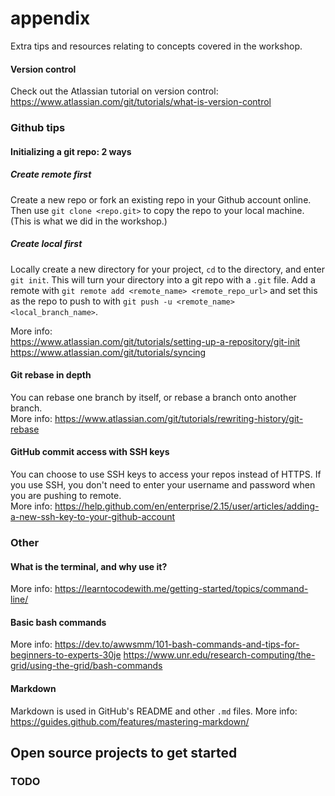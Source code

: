 # appendix
Extra tips and resources relating to concepts covered in the workshop.

#### Version control
Check out the Atlassian tutorial on version control: 
https://www.atlassian.com/git/tutorials/what-is-version-control

### Github tips
#### Initializing a git repo: 2 ways
##### Create remote first
Create a new repo or fork an existing repo in your Github account online. Then use `git clone <repo.git>` to copy the repo to your local machine. (This is what we did in the workshop.)

##### Create local first
Locally create a new directory for your project, `cd` to the directory, and enter `git init`. This will turn your directory into a git repo with a `.git` file. Add a remote with `git remote add <remote_name> <remote_repo_url>` and set this as the repo to push to with `git push -u <remote_name> <local_branch_name>`.

More info:  
https://www.atlassian.com/git/tutorials/setting-up-a-repository/git-init  
https://www.atlassian.com/git/tutorials/syncing



#### Git rebase in depth
You can rebase one branch by itself, or rebase a branch onto another branch.   
More info: https://www.atlassian.com/git/tutorials/rewriting-history/git-rebase


#### GitHub commit access with SSH keys
You can choose to use SSH keys to access your repos instead of HTTPS. If you use SSH, you don't need to enter your username and password when you are pushing to remote.  
More info: https://help.github.com/en/enterprise/2.15/user/articles/adding-a-new-ssh-key-to-your-github-account


### Other
#### What is the terminal, and why use it?
More info: https://learntocodewith.me/getting-started/topics/command-line/

#### Basic bash commands
More info: https://dev.to/awwsmm/101-bash-commands-and-tips-for-beginners-to-experts-30je
https://www.unr.edu/research-computing/the-grid/using-the-grid/bash-commands

#### Markdown
Markdown is used in GitHub's README and other `.md` files.
More info: https://guides.github.com/features/mastering-markdown/

## Open source projects to get started
### TODO
